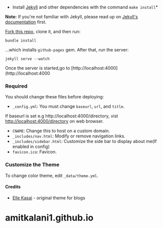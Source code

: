 

- Install [Jekyll](https://jekyllrb.com/) and other dependencies with the command `make install`*

**Note:** If you're not familiar with Jekyll, please read up on [Jekyll's documentation](http://jekyllrb.com/) first.

[Fork this repo](http://github.com/amitkalani1/personal-website/fork), clone it, and then run:

```
bundle install
```

...which installs `github-pages` gem. After that, run the server:

```
jekyll serve --watch
```

Once the server is started,go to [http://localhost:4000](http://localhost:4000

### Required

You should change these files before deploying:

* `_config.yml`: You must change `baseurl`, `url`, and `title`.

If baseurl is set e.g http://localhost:4000/directory, vist [http://localhost:4000/directory](http://localhost:4000/directory) on web browser.

* `CNAME`: Change this to host on a custom domain.
* `_includes/nav.html`: Modify or remove navigation links.
* `_includes/sidebar.html`: Customize the side bar to display about me(If enabled in config)
* `favicon.ico`: Favicon.

### Customize the Theme

To change color theme, edit `_data/theme.yml`.

#### Credits

* [Elle Kasai](http://github.com/ellekasai) - original theme for blogs 

# amitkalani1.github.io
